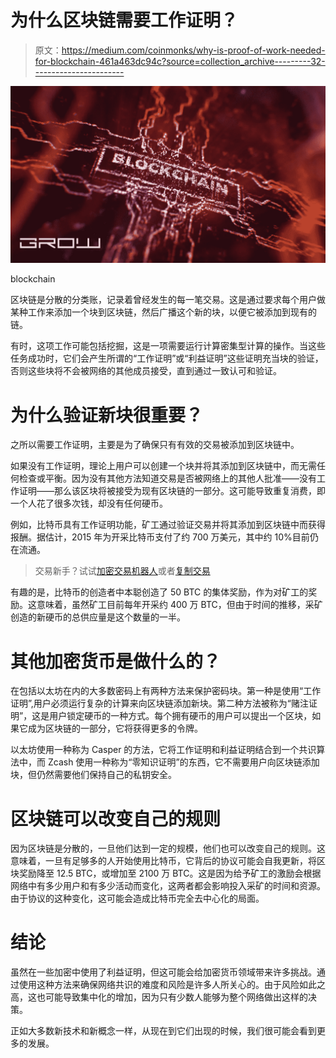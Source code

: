 # 为什么区块链需要工作证明？

> 原文：<https://medium.com/coinmonks/why-is-proof-of-work-needed-for-blockchain-461a463dc94c?source=collection_archive---------32----------------------->

![](img/341f12c48bb31fa8876a94ed275e13e4.png)

blockchain

区块链是分散的分类账，记录着曾经发生的每一笔交易。这是通过要求每个用户做某种工作来添加一个块到区块链，然后广播这个新的块，以便它被添加到现有的链。

有时，这项工作可能包括挖掘，这是一项需要运行计算密集型计算的操作。当这些任务成功时，它们会产生所谓的“工作证明”或“利益证明”这些证明充当块的验证，否则这些块将不会被网络的其他成员接受，直到通过一致认可和验证。

# 为什么验证新块很重要？

之所以需要工作证明，主要是为了确保只有有效的交易被添加到区块链中。

如果没有工作证明，理论上用户可以创建一个块并将其添加到区块链中，而无需任何检查或平衡。因为没有其他方法知道交易是否被网络上的其他人批准——没有工作证明——那么该区块将被接受为现有区块链的一部分。这可能导致重复消费，即一个人花了很多次钱，却没有任何硬币。

例如，比特币具有工作证明功能，矿工通过验证交易并将其添加到区块链中而获得报酬。据估计，2015 年为开采比特币支付了约 700 万美元，其中约 10%目前仍在流通。

> 交易新手？试试[加密交易机器人](/coinmonks/crypto-trading-bot-c2ffce8acb2a)或者[复制交易](/coinmonks/top-10-crypto-copy-trading-platforms-for-beginners-d0c37c7d698c)

有趣的是，比特币的创造者中本聪创造了 50 BTC 的集体奖励，作为对矿工的奖励。这意味着，虽然矿工目前每年开采约 400 万 BTC，但由于时间的推移，采矿创造的新硬币的总供应量是这个数量的一半。

# 其他加密货币是做什么的？

在包括以太坊在内的大多数密码上有两种方法来保护密码块。第一种是使用“工作证明”,用户必须运行复杂的计算来向区块链添加新块。第二种方法被称为“赌注证明”，这是用户锁定硬币的一种方式。每个拥有硬币的用户可以提出一个区块，如果它成为区块链的一部分，它将获得更多的令牌。

以太坊使用一种称为 Casper 的方法，它将工作证明和利益证明结合到一个共识算法中，而 Zcash 使用一种称为“零知识证明”的东西，它不需要用户向区块链添加块，但仍然需要他们保持自己的私钥安全。

# 区块链可以改变自己的规则

因为区块链是分散的，一旦他们达到一定的规模，他们也可以改变自己的规则。这意味着，一旦有足够多的人开始使用比特币，它背后的协议可能会自我更新，将区块奖励降至 12.5 BTC，或增加至 2100 万 BTC。这是因为给予矿工的激励会根据网络中有多少用户和有多少活动而变化，这两者都会影响投入采矿的时间和资源。由于协议的这种变化，这可能会造成比特币完全去中心化的局面。

# 结论

虽然在一些加密中使用了利益证明，但这可能会给加密货币领域带来许多挑战。通过使用这种方法来确保网络共识的难度和风险是许多人所关心的。由于风险如此之高，这也可能导致集中化的增加，因为只有少数人能够为整个网络做出这样的决策。

正如大多数新技术和新概念一样，从现在到它们出现的时候，我们很可能会看到更多的发展。